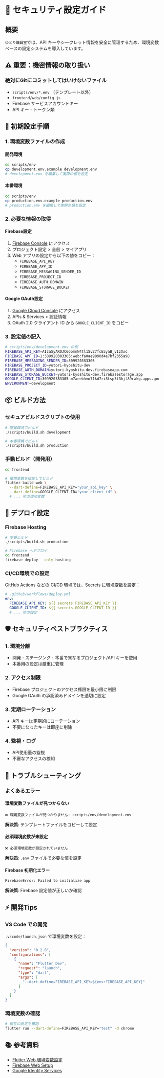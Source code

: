 # 🔐 セキュリティ設定ガイド

## 概要

`ゆとり職員室`では、API キーやシークレット情報を安全に管理するため、環境変数ベースの設定システムを導入しています。

## ⚠️ 重要：機密情報の取り扱い

### 絶対にGitにコミットしてはいけないファイル
- `scripts/env/*.env` （テンプレート以外）
- `frontend/web/config.js`
- Firebase サービスアカウントキー
- API キー・トークン類

## 🚀 初期設定手順

### 1. 環境変数ファイルの作成

#### 開発環境
```bash
cd scripts/env
cp development.env.example development.env
# development.env を編集して実際の値を設定
```

#### 本番環境
```bash
cd scripts/env  
cp production.env.example production.env
# production.env を編集して実際の値を設定
```

### 2. 必要な情報の取得

#### Firebase設定
1. [Firebase Console](https://console.firebase.google.com/) にアクセス
2. プロジェクト設定 > 全般 > マイアプリ
3. Web アプリの設定から以下の値をコピー：
   - `FIREBASE_API_KEY`
   - `FIREBASE_APP_ID`
   - `FIREBASE_MESSAGING_SENDER_ID`
   - `FIREBASE_PROJECT_ID`
   - `FIREBASE_AUTH_DOMAIN`
   - `FIREBASE_STORAGE_BUCKET`

#### Google OAuth設定
1. [Google Cloud Console](https://console.cloud.google.com/) にアクセス
2. APIs & Services > 認証情報
3. OAuth 2.0 クライアント ID から `GOOGLE_CLIENT_ID` をコピー

### 3. 設定値の記入

```bash
# scripts/env/development.env の例
FIREBASE_API_KEY=AIzaSyAROJC6oomnN4tl1Sv27fcE5yaB_vIzXxc
FIREBASE_APP_ID=1:309920383305:web:fa0ae9890d4e7bf2355a98
FIREBASE_MESSAGING_SENDER_ID=309920383305
FIREBASE_PROJECT_ID=yutori-kyoshitu-dev
FIREBASE_AUTH_DOMAIN=yutori-kyoshitu-dev.firebaseapp.com
FIREBASE_STORAGE_BUCKET=yutori-kyoshitu-dev.firebasestorage.app
GOOGLE_CLIENT_ID=309920383305-m7aeebhvo71kd7ri8tsp3t3hjl89rakg.apps.googleusercontent.com
ENVIRONMENT=development
```

## 📦 ビルド方法

### セキュアビルドスクリプトの使用

```bash
# 開発環境でビルド
./scripts/build.sh development

# 本番環境でビルド  
./scripts/build.sh production
```

### 手動ビルド（開発用）

```bash
cd frontend

# 環境変数を指定してビルド
flutter build web \
  --dart-define=FIREBASE_API_KEY="your_api_key" \
  --dart-define=GOOGLE_CLIENT_ID="your_client_id" \
  # ... 他の環境変数
```

## 🔧 デプロイ設定

### Firebase Hosting

```bash
# 本番ビルド
./scripts/build.sh production

# Firebase へデプロイ
cd frontend
firebase deploy --only hosting
```

### CI/CD環境での設定

GitHub Actions などの CI/CD 環境では、Secrets に環境変数を設定：

```yaml
# .github/workflows/deploy.yml
env:
  FIREBASE_API_KEY: ${{ secrets.FIREBASE_API_KEY }}
  GOOGLE_CLIENT_ID: ${{ secrets.GOOGLE_CLIENT_ID }}
  # ... 他の設定
```

## 🛡️ セキュリティベストプラクティス

### 1. 環境分離
- 開発・ステージング・本番で異なるプロジェクト/API キーを使用
- 本番用の設定は厳重に管理

### 2. アクセス制限
- Firebase プロジェクトのアクセス権限を最小限に制限
- Google OAuth の承認済みドメインを適切に設定

### 3. 定期ローテーション
- API キーは定期的にローテーション
- 不要になったキーは即座に削除

### 4. 監視・ログ
- API使用量の監視
- 不審なアクセスの検知

## 🚨 トラブルシューティング

### よくあるエラー

#### 環境変数ファイルが見つからない
```
❌ 環境変数ファイルが見つかりません: scripts/env/development.env
```
**解決策**: テンプレートファイルをコピーして設定

#### 必須環境変数が未設定
```
❌ 必須環境変数が設定されていません
```
**解決策**: `.env` ファイルで必要な値を設定

#### Firebase 初期化エラー
```
FirebaseError: Failed to initialize app
```
**解決策**: Firebase 設定値が正しいか確認

## ⚡ 開発Tips

### VS Code での開発
`.vscode/launch.json` で環境変数を設定：

```json
{
  "version": "0.2.0", 
  "configurations": [
    {
      "name": "Flutter Dev",
      "request": "launch",
      "type": "dart",
      "args": [
        "--dart-define=FIREBASE_API_KEY=${env:FIREBASE_API_KEY}"
      ]
    }
  ]
}
```

### 環境変数の確認
```bash
# 現在の設定を確認
flutter run --dart-define=FIREBASE_API_KEY="test" -d chrome
```

## 📚 参考資料

- [Flutter Web 環境変数設定](https://flutter.dev/docs/deployment/web)
- [Firebase Web Setup](https://firebase.google.com/docs/web/setup)
- [Google Identity Services](https://developers.google.com/identity/gsi/web/guides/overview) 